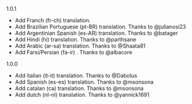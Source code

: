 1.0.1

* Add Franch (fr-ch) translation.
* Add Brazilian Portuguese (pt-BR) translation. Thanks to @julianosi23
* Add Argentinian Spanish (es-AR) translation. Thanks to @batager
* Add Hindi (hi) translation. Thanks to @parthsane
* Add Arabic (ar-sa) translation. Thanks to @Shaata81
* Add Farsi/Persian (fa-ir) . Thanks to @albacore


1.0.0

* Add italian (it-it) translation. Thanks to @Dabolus
* Add Spanish (es-es) translation. Thanks to @msonsona
* Add catalan (ca) translation. Thanks to @msonsona
* Add dutch (nl-nl) translation. Thanks to @yannick1691
